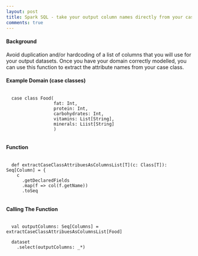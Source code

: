 ```yaml
---
layout: post
title: Spark SQL - take your output column names directly from your case classes
comments: true
---
```


#### Background
Avoid duplication and/or hardcoding of a list of columns that you will use 
for your output datasets.  Once you have your domain correctly modelled, 
you can use this function to extract the attribute names from your case class.


#### Example Domain (case classes)

```

  case class Food(
                  fat: Int,
                  protein: Int,
                  carbohydrates: Int,
                  vitamins: List[String],
                  minerals: Liist[String]
                  )
      
```

#### Function

```

  def extractCaseClassAttribuesAsColumnsList[T](c: Class[T]): Seq[Column] = {
    c
      .getDeclaredFields
      .map(f => col(f.getName))
      .toSeq
      
```

#### Calling The Function

```

  val outputColumns: Seq[Columns] = extractCaseClassAttribuesAsColumnsList[Food]
   
  dataset
    .select(outputColumns: _*)   
    
```